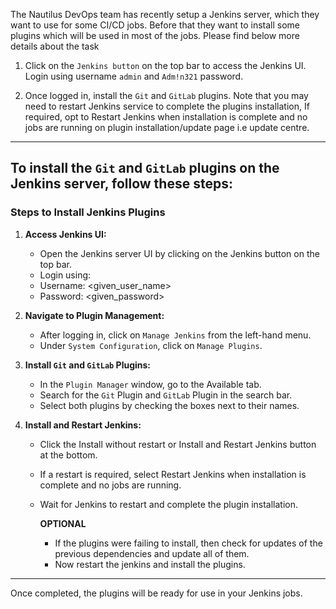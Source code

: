 The Nautilus DevOps team has recently setup a Jenkins server, which they want to use for some CI/CD jobs. Before that they want to install some plugins which will be used in most of the jobs. Please find below more details about the task



1. Click on the `Jenkins button` on the top bar to access the Jenkins UI. Login using username `admin` and `Adm!n321` password.


2. Once logged in, install the `Git` and `GitLab` plugins. Note that you may need to restart Jenkins service to complete the plugins installation, If required, opt to Restart Jenkins when installation is complete and no jobs are running on plugin installation/update page i.e update centre.

---

## To install the `Git` and `GitLab` plugins on the Jenkins server, follow these steps:

### Steps to Install Jenkins Plugins

1. **Access Jenkins UI:**

    - Open the Jenkins server UI by clicking on the Jenkins button on the top bar.
    - Login using:
    - Username: <given_user_name>
    - Password: <given_password>

2. **Navigate to Plugin Management:**

    - After logging in, click on `Manage Jenkins` from the left-hand menu.
    - Under `System Configuration`, click on `Manage Plugins`.

3. **Install `Git` and `GitLab` Plugins:**

    - In the `Plugin Manager` window, go to the Available tab.
    - Search for the `Git` Plugin and `GitLab` Plugin in the search bar.
    - Select both plugins by checking the boxes next to their names.

4. **Install and Restart Jenkins:**

    - Click the Install without restart or Install and Restart Jenkins button at the bottom.
    - If a restart is required, select Restart Jenkins when installation is complete and no jobs are running.
    - Wait for Jenkins to restart and complete the plugin installation.

        **OPTIONAL**

        - If the plugins were failing to install, then check for updates of the previous dependencies and update all of them.
        - Now restart the jenkins and install the plugins.

---

Once completed, the plugins will be ready for use in your Jenkins jobs.



